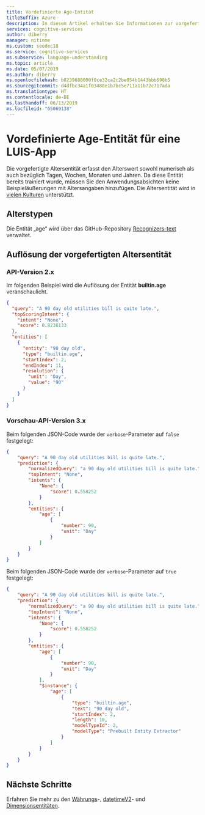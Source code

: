 ```yaml
---
title: Vordefinierte Age-Entität
titleSuffix: Azure
description: In diesem Artikel erhalten Sie Informationen zur vorgefertigten Altersentität in Language Understanding Intelligent Service (LUIS).
services: cognitive-services
author: diberry
manager: nitinme
ms.custom: seodec18
ms.service: cognitive-services
ms.subservice: language-understanding
ms.topic: article
ms.date: 05/07/2019
ms.author: diberry
ms.openlocfilehash: b8239688000f0ce32ca2c2be054b1443bbb698b5
ms.sourcegitcommit: d4dfbc34a1f03488e1b7bc5e711a11b72c717ada
ms.translationtype: HT
ms.contentlocale: de-DE
ms.lasthandoff: 06/13/2019
ms.locfileid: "65069138"
---
```

# <a name="age-prebuilt-entity-for-a-luis-app"></a>Vordefinierte Age-Entität für eine LUIS-App
Die vorgefertigte Altersentität erfasst den Alterswert sowohl numerisch als auch bezüglich Tagen, Wochen, Monaten und Jahren. Da diese Entität bereits trainiert wurde, müssen Sie den Anwendungsabsichten keine Beispieläußerungen mit Altersangaben hinzufügen. Die Altersentität wird in [vielen Kulturen](luis-reference-prebuilt-entities.md) unterstützt. 

## <a name="types-of-age"></a>Alterstypen
Die Entität „age“ wird über das GitHub-Repository [Recognizers-text](https://github.com/Microsoft/Recognizers-Text/blob/master/Patterns/English/English-NumbersWithUnit.yaml#L3) verwaltet.

## <a name="resolution-for-prebuilt-age-entity"></a>Auflösung der vorgefertigten Altersentität

### <a name="api-version-2x"></a>API-Version 2.x

Im folgenden Beispiel wird die Auflösung der Entität **builtin.age** veranschaulicht.

```json
{
  "query": "A 90 day old utilities bill is quite late.",
  "topScoringIntent": {
    "intent": "None",
    "score": 0.8236133
  },
  "entities": [
    {
      "entity": "90 day old",
      "type": "builtin.age",
      "startIndex": 2,
      "endIndex": 11,
      "resolution": {
        "unit": "Day",
        "value": "90"
      }
    }
  ]
}
```

### <a name="preview-api-version-3x"></a>Vorschau-API-Version 3.x

Beim folgenden JSON-Code wurde der `verbose`-Parameter auf `false` festgelegt:

```json
{
    "query": "A 90 day old utilities bill is quite late.",
    "prediction": {
        "normalizedQuery": "a 90 day old utilities bill is quite late.",
        "topIntent": "None",
        "intents": {
            "None": {
                "score": 0.558252
            }
        },
        "entities": {
            "age": [
                {
                    "number": 90,
                    "unit": "Day"
                }
            ]
        }
    }
}
```

Beim folgenden JSON-Code wurde der `verbose`-Parameter auf `true` festgelegt:

```json
{
    "query": "A 90 day old utilities bill is quite late.",
    "prediction": {
        "normalizedQuery": "a 90 day old utilities bill is quite late.",
        "topIntent": "None",
        "intents": {
            "None": {
                "score": 0.558252
            }
        },
        "entities": {
            "age": [
                {
                    "number": 90,
                    "unit": "Day"
                }
            ],
            "$instance": {
                "age": [
                    {
                        "type": "builtin.age",
                        "text": "90 day old",
                        "startIndex": 2,
                        "length": 10,
                        "modelTypeId": 2,
                        "modelType": "Prebuilt Entity Extractor"
                    }
                ]
            }
        }
    }
}
```

## <a name="next-steps"></a>Nächste Schritte

Erfahren Sie mehr zu den [Währungs](luis-reference-prebuilt-currency.md)-, [datetimeV2](luis-reference-prebuilt-datetimev2.md)- und [Dimensionsentitäten](luis-reference-prebuilt-dimension.md). 
